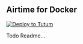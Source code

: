 ## Airtime for Docker

[![Deploy to Tutum](https://s.tutum.co/deploy-to-tutum.svg)](https://dashboard.tutum.co/stack/deploy/?repo=https://github.com/okvic77/docker-airtime)

Todo Readme...
